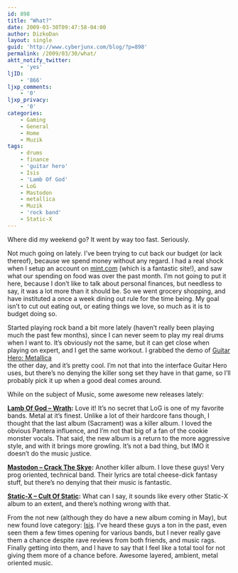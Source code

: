 ```yaml
---
id: 898
title: "What?"
date: 2009-03-30T09:47:58-04:00
author: DizkoDan
layout: single
guid: 'http://www.cyberjunx.com/blog/?p=898'
permalink: /2009/03/30/what/
aktt_notify_twitter:
    - 'yes'
ljID:
    - '866'
ljxp_comments:
    - '0'
ljxp_privacy:
    - '0'
categories:
    - Gaming
    - General
    - Home
    - Muzik
tags:
    - drums
    - finance
    - 'guitar hero'
    - Isis
    - 'Lamb Of God'
    - LoG
    - Mastodon
    - metallica
    - Muzik
    - 'rock band'
    - Static-X
---
```


Where did my weekend go? It went by way too fast. Seriously.

Not much going on lately. I’ve been trying to cut back our budget (or lack thereof), because we spend money without any regard. I had a real shock when I setup an account on [mint.com](http://www.mint.com) (which is a fantastic site!), and saw what our spending on food was over the past month. I’m not going to put it here, because I don’t like to talk about personal finances, but needless to say, it was a lot more than it should be. So we went grocery shopping, and have instituted a once a week dining out rule for the time being. My goal isn’t to cut out eating out, or eating things we love, so much as it is to budget doing so.

Started playing rock band a bit more lately (haven’t really been playing much the past few months), since I can never seem to play my real drums when I want to. It’s obviously not the same, but it can get close when playing on expert, and I get the same workout. I grabbed the demo of [Guitar Hero: Metallica](http://www.amazon.com/gp/product/B001Q4HLFQ?ie=UTF8&tag=dollar25-20&linkCode=as2&camp=1789&creative=390957&creativeASIN=B001Q4HLFQ)  
the other day, and it’s pretty cool. I’m not that into the interface Guitar Hero uses, but there’s no denying the killer song set they have in that game, so I’ll probably pick it up when a good deal comes around.

While on the subject of Music, some awesome new releases lately:

**[Lamb Of God – Wrath](http://www.amazon.com/gp/product/B001P5Q6F2?ie=UTF8&tag=dollar25-20&linkCode=as2&camp=1789&creative=390957&creativeASIN=B001P5Q6F2):** Love it! It’s no secret that LoG is one of my favorite bands. Metal at it’s finest. Unlike a lot of their hardcore fans though, I thought that the last album (Sacrament) was a killer album. I loved the obvious Pantera influence, and I’m not that big of a fan of the cookie monster vocals. That said, the new album is a return to the more aggressive style, and with it brings more growling. It’s not a bad thing, but IMO it doesn’t do the music justice.

**[Mastodon – Crack The Skye](http://www.amazon.com/gp/product/B001R4MEYS?ie=UTF8&tag=dollar25-20&linkCode=as2&camp=1789&creative=390957&creativeASIN=B001R4MEYS):** Another killer album. I love these guys! Very prog oriented, technical band. Their lyrics are total cheese-dick fantasy stuff, but there’s no denying that their music is fantastic.

**[Static-X – Cult Of Static](http://www.amazon.com/gp/product/B001QWFUBK?ie=UTF8&tag=dollar25-20&linkCode=as2&camp=1789&creative=390957&creativeASIN=B001QWFUBK):** What can I say, it sounds like every other Static-X album to an extent, and there’s nothing wrong with that.

From the not new (although they do have a new album coming in May), but new found love category: [Isis](http://www.amazon.com/gp/redirect.html?ie=UTF8&location=http%3A%2F%2Fwww.amazon.com%2Fgp%2Fentity%2FIsis-%28Rock%29%2FB000APYO4S%3Fie%3DUTF8%26ref%255F%3Dntt%255Fmus%255Fdp%255Fpel&tag=dollar25-20&linkCode=ur2&camp=1789&creative=390957). I’ve heard these guys a ton in the past, even seen them a few times opening for various bands, but I never really gave them a chance despite rave reviews from both friends, and music rags. Finally getting into them, and I have to say that I feel like a total tool for not giving them more of a chance before. Awesome layered, ambient, metal oriented music.